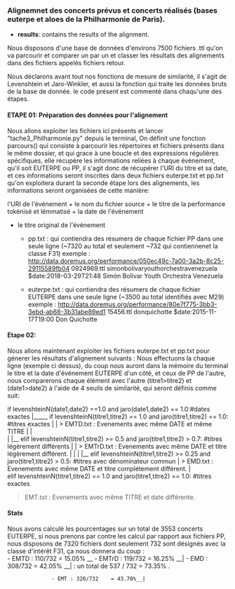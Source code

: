 ### Alignemnet des concerts prévus et concerts réalisés (bases euterpe et aloes de la Philharmonie de Paris).

- **results**: contains the results of the alignment.

Nous disposons d'une base de données d'environs 7500 fichiers .ttl qu'on va parcourir et comparer un par un et classer les résultats des alignements dans des fichiers
appelés fichiers retour.

Nous déclarons avant tout nos fonctions de mesure de similarité, il s'agit de Levenshtein et Jaro-Winkler, et aussi la fonction qui traite
les données bruts de la base de donnée. le code présent est commenté dans chaqu'une des étapes.

#### ETAPE 01: Préparation des données pour l'alignement

Nous allons exploiter les fichiers ici présents et lancer "tache3_Philharmonie.py" depuis le terminal, On définit une fonction parcours() qui consiste à parcourir les répertoires et fichiers présents dans le même dossier, et qui grace à une boucle
et des expressions régulières spécifiques, elle récupère les informations reliées à chaque événement, qu'il soit EUTERPE ou PP, il s'agit
donc de récupérer l'URI du titre et sa date, et ces informations seront inscrites dans deux fichiers euterpe.txt et pp.txt qu'on exploitera
durant la seconde étape lors des alignements, les informations seront organisées de cette manière:

l'URI de l'événement + le nom du fichier source + le titre de la performance tokénisé et lémmatisé + la date de l'événement 
+ le titre original de l'événement
  - pp.txt      : qui contiendra des résumers de chaque fichier PP dans une seule ligne (~7320 au total et seulement ~732 qui contiennenet
  la classe F31) 
    exemple : <http://data.doremus.org/performance/050ec49c-7a00-3a2b-8c25-29115589fb04>	0924969.ttl	simonbolivaryouthorchestravenezuela 
    $date:2018-03-29T21:48	Simón Bolívar Youth Orchestra Venezuela
    
  - euterpe.txt : qui contiendra des résumers de chaque fichier EUTERPE dans une seule ligne (~3500 au total identifiés avec M29) 
    exemple : <http://data.doremus.org/performance/80e7f775-3bb3-3ebd-ab68-3b31abe89ed1>	15456.ttl	donquichotte $date:2015-11-17T19:00	
    Don Quichotte

#### Etape 02:

Nous allons maintenant exploiter les fichiers euterpe.txt et pp.txt pour génerer les résultats d'alignement suivants :
Nous effectuons la chaque ligne (exemple ci dessus), du coup nous auront dans la mémoire du terminal le titre et la date d'événement 
EUTERPE d'un côté, et ceux de PP de l'autre, nous comparerons chaque élément avec l'autre (titre1>titre2) et (date1>date2) à l'aide
de 4 seuils de similarité, qui seront définis comme suit:

  
if levenshteinN(date1,date2) ==1.0 and jaro(date1,date2) == 1.0:#dates exactes
 |_____  if levenshteinN(titre1,titre2) == 1.0 and jaro(titre1,titre2) == 1.0:  #titres exactes
 |       |      > EMTD.txt  :  Evenements avec même DATE et même TITRE
 |       |       
 |       |__ elif levenshteinN(titre1,titre2) >= 0.5 and jaro(titre1,titre2) > 0.7: #titres légèrement différents
 |       |      > EMTrD.txt :  Evenements avec même DATE et titre légèrement différent.
 |       |
 |       |__ elif levenshteinN(titre1,titre2) >= 0.25 and jaro(titre1,titre2) > 0.5: #titres avec dénominateur commun
 |              > EMD.txt   :  Evenements avec même DATE et titre complétement différent.
 |              
elif levenshteinN(titre1,titre2) == 1.0 and jaro(titre1,titre2) == 1.0:  #titres exactes
  > EMT.txt   :  Evenements avec même TITRE et date différente.
  
  

#### Stats

Nous avons calculé les pourcentages sur un total de 3553 concerts EUTERPE, si nous prenons par contre les calcul par rapport
aux fichiers PP, nous disposons de 7320 fichiers dont seulement 732 sont désignés avec la classe d'intérêt  F31, ça nous 
donnera du coup :  
                  - EMTD : 110/732  = 15.05% __
                  - EMTrD : 119/732 = 16.25% __|
                  - EMD : 308/732   = 42.05% __| :  un total de 537 / 732 = 73.35% .

                  - EMT : 320/732    = 43.70%__| 
  
 
